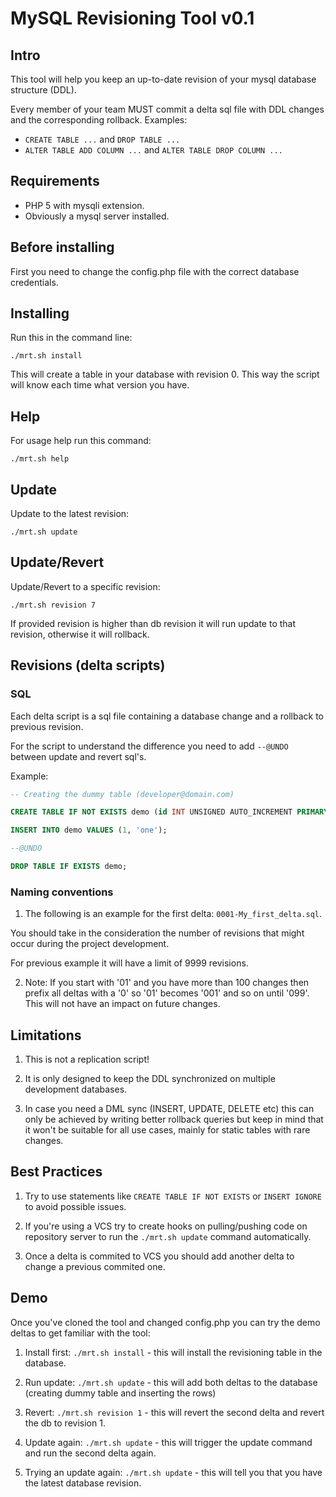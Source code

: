 # MySQL Revisioning Tool v0.1


## Intro

This tool will help you keep an up-to-date revision of your mysql database structure (DDL).

Every member of your team MUST commit a delta sql file with DDL changes and the corresponding rollback.
Examples:
- `CREATE TABLE ...` and `DROP TABLE ...`
- `ALTER TABLE ADD COLUMN ...` and `ALTER TABLE DROP COLUMN ...`


## Requirements

- PHP 5 with mysqli extension.
- Obviously a mysql server installed.


## Before installing

First you need to change the config.php file with the correct database credentials.


## Installing

Run this in the command line:

`./mrt.sh install`

This will create a table in your database with revision 0. 
This way the script will know each time what version you have.


## Help

For usage help run this command:

`./mrt.sh help`


## Update

Update to the latest revision:

`./mrt.sh update`


## Update/Revert 

Update/Revert to a specific revision:

`./mrt.sh revision 7`

If provided revision is higher than db revision it will run update to that revision, otherwise it will rollback.


## Revisions (delta scripts)

### SQL

Each delta script is a sql file containing a database change and a rollback to previous revision.

For the script to understand the difference you need to add `--@UNDO` between update and revert sql's.

Example:

```sql
-- Creating the dummy table (developer@domain.com)

CREATE TABLE IF NOT EXISTS demo (id INT UNSIGNED AUTO_INCREMENT PRIMARY KEY, name VARCHAR(20) NOT NULL);

INSERT INTO demo VALUES (1, 'one');

--@UNDO

DROP TABLE IF EXISTS demo;
```

### Naming conventions

1) The following is an example for the first delta: `0001-My_first_delta.sql`.

You should take in the consideration the number of revisions that might occur during the project development.

For previous example it will have a limit of 9999 revisions.

2) Note: If you start with '01' and you have more than 100 changes then prefix all deltas with a '0' so '01' becomes
'001' and so on until '099'. This will not have an impact on future changes.


## Limitations

1) This is not a replication script!

2) It is only designed to keep the DDL synchronized on multiple development databases.

3) In case you need a DML sync (INSERT, UPDATE, DELETE etc) this can only be achieved by writing better rollback
queries but keep in mind that it won't be suitable for all use cases, mainly for static tables with rare changes.


## Best Practices

1) Try to use statements like `CREATE TABLE IF NOT EXISTS` or `INSERT IGNORE` to avoid possible issues.

2) If you're using a VCS try to create hooks on pulling/pushing code on repository server to run the
`./mrt.sh update` command automatically.

3) Once a delta is commited to VCS you should add another delta to change a previous commited one.


## Demo

Once you've cloned the tool and changed config.php you can try the demo deltas to get familiar with the tool:

1) Install first: `./mrt.sh install` - this will install the revisioning table in the database.

2) Run update: `./mrt.sh update` - this will add both deltas to the database 
(creating dummy table and inserting the rows)

3) Revert: `./mrt.sh revision 1` - this will revert the second delta and revert the db to revision 1.

4) Update again: `./mrt.sh update` - this will trigger the update command and run the second delta again.

5) Trying an update again: `./mrt.sh update` - this will tell you that you have the latest database revision.
